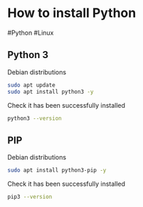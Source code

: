 # How to install Python
#Python #Linux

## Python 3
Debian distributions
```bash
sudo apt update 
sudo apt install python3 -y
```

Check it has been successfully installed
```bash
python3 --version
```

## PIP
Debian distributions
```bash
sudo apt install python3-pip -y
```

Check it has been successfully installed
```bash
pip3 --version
```
